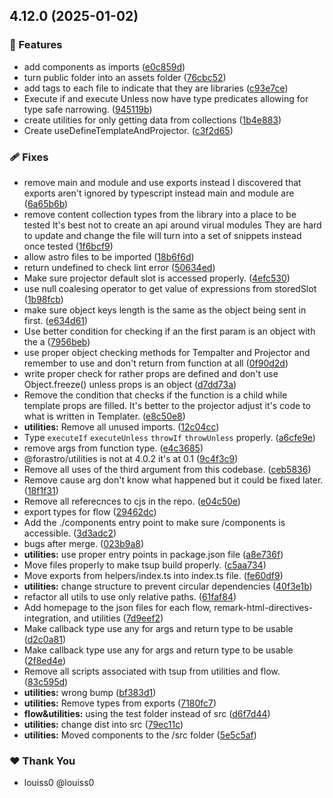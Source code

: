 ## 4.12.0 (2025-01-02)

### 🚀 Features

- add components as imports ([e0c859d](https://github.com/louiss0/forastro/commit/e0c859d))
- turn public folder into an assets folder ([76cbc52](https://github.com/louiss0/forastro/commit/76cbc52))
- add tags to each file to indicate that they are libraries ([c93e7ce](https://github.com/louiss0/forastro/commit/c93e7ce))
- Execute if and execute Unless now have type predicates allowing for type safe narrowing. ([945119b](https://github.com/louiss0/forastro/commit/945119b))
- create utilities for only getting data from collections ([1b4e883](https://github.com/louiss0/forastro/commit/1b4e883))
- Create useDefineTemplateAndProjector. ([c3f2d65](https://github.com/louiss0/forastro/commit/c3f2d65))

### 🩹 Fixes

- remove main and module and use exports instead  I discovered that exports aren't ignored by typescript instead main and module are ([6a65b6b](https://github.com/louiss0/forastro/commit/6a65b6b))
- remove content collection types from the library into a place to be tested It's best not to create an api around virual modules They are hard to update and change the file will turn into a set of snippets instead once tested ([1f6bcf9](https://github.com/louiss0/forastro/commit/1f6bcf9))
- allow astro files to be imported ([18b6f6d](https://github.com/louiss0/forastro/commit/18b6f6d))
- return undefined to check lint error ([50634ed](https://github.com/louiss0/forastro/commit/50634ed))
- Make sure projector default slot is accessed properly. ([4efc530](https://github.com/louiss0/forastro/commit/4efc530))
- use null coalesing operator to get value of expressions from storedSlot ([1b98fcb](https://github.com/louiss0/forastro/commit/1b98fcb))
- make sure object keys length is the same as the object being sent in first. ([e634d61](https://github.com/louiss0/forastro/commit/e634d61))
- Use better condition for checking if an the first param is an object with the a ([7956beb](https://github.com/louiss0/forastro/commit/7956beb))
- use proper object checking methods for Tempalter and Projector and remember to use and don't return from function at all ([0f90d2d](https://github.com/louiss0/forastro/commit/0f90d2d))
- write proper check for rather props are defined and don't use Object.freeze() unless props is an object ([d7dd73a](https://github.com/louiss0/forastro/commit/d7dd73a))
- Remove the condition that checks if the function is a child while template props are filled.  It's better to the projector adjust it's code to what is written in Templater. ([e8c50e8](https://github.com/louiss0/forastro/commit/e8c50e8))
- **utilities:** Remove all unused imports. ([12c04cc](https://github.com/louiss0/forastro/commit/12c04cc))
- Type `executeIf` `executeUnless`  `throwIf` `throwUnless` properly. ([a6cfe9e](https://github.com/louiss0/forastro/commit/a6cfe9e))
- remove args from function type. ([e4c3685](https://github.com/louiss0/forastro/commit/e4c3685))
- @forastro/utilities is not at 4.0.2 it's at 0.1 ([9c4f3c9](https://github.com/louiss0/forastro/commit/9c4f3c9))
- Remove all uses of the third argument from this codebase. ([ceb5836](https://github.com/louiss0/forastro/commit/ceb5836))
- Remove cause arg don't know what happened but it could be fixed later. ([18f1f31](https://github.com/louiss0/forastro/commit/18f1f31))
- Remove all referecnces to cjs in the repo. ([e04c50e](https://github.com/louiss0/forastro/commit/e04c50e))
- export types for flow ([29462dc](https://github.com/louiss0/forastro/commit/29462dc))
- Add the ./components entry point to make sure /components is accessible. ([3d3adc2](https://github.com/louiss0/forastro/commit/3d3adc2))
- bugs after merge. ([023b9a8](https://github.com/louiss0/forastro/commit/023b9a8))
- **utilities:** use proper entry points in package.json file ([a8e736f](https://github.com/louiss0/forastro/commit/a8e736f))
- Move files properly to make tsup build properly. ([c5aa734](https://github.com/louiss0/forastro/commit/c5aa734))
- Move exports from helpers/index.ts into index.ts file. ([fe60df9](https://github.com/louiss0/forastro/commit/fe60df9))
- **utilities:** change structure to prevent circular dependencies ([40f3e1b](https://github.com/louiss0/forastro/commit/40f3e1b))
- refactor all utils to use only relative paths. ([61faf84](https://github.com/louiss0/forastro/commit/61faf84))
- Add homepage to the json files for each flow, remark-html-directives-integration, and utilities ([7d9eef2](https://github.com/louiss0/forastro/commit/7d9eef2))
- Make callback type use any for args and return type to be usable ([d2c0a81](https://github.com/louiss0/forastro/commit/d2c0a81))
- Make callback type use any for args and return type to be usable ([2f8ed4e](https://github.com/louiss0/forastro/commit/2f8ed4e))
- Remove all scripts associated with tsup from utilities and flow. ([83c595d](https://github.com/louiss0/forastro/commit/83c595d))
- **utilities:** wrong bump ([bf383d1](https://github.com/louiss0/forastro/commit/bf383d1))
- **utilities:** Remove types from exports ([7180fc7](https://github.com/louiss0/forastro/commit/7180fc7))
- **flow&utilities:** using the test folder instead of src ([d6f7d44](https://github.com/louiss0/forastro/commit/d6f7d44))
- **utilities:** change dist into src ([79ec11c](https://github.com/louiss0/forastro/commit/79ec11c))
- **utilities:** Moved components to the /src folder ([5e5c5af](https://github.com/louiss0/forastro/commit/5e5c5af))

### ❤️ Thank You

- louiss0 @louiss0